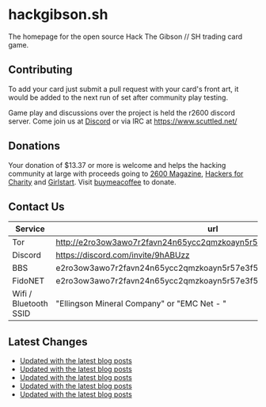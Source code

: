 # hackgibson.sh
The homepage for the open source Hack The Gibson // SH trading card game.


## Contributing

To add your card just submit a pull request with your card's front art, it would be added to the next run of set after community play testing.

Game play and discussions over the project is held the r2600 discord server. Come join us at [Discord](https://discord.com/invite/9hABUzz) or via IRC at https://www.scuttled.net/


## Donations

Your donation of $13.37 or more is welcome and helps the hacking community at large with proceeds going to [2600 Magazine](https://2600.com/), [Hackers for Charity](https://hackersforcharity.org) and [Girlstart](https://girlstart.org).  Visit [buymeacoffee](https://www.buymeacoffee.com/hackgibson.sh) to donate.


## Contact Us

Service | url
-|-
Tor | http://e2ro3ow3awo7r2favn24n65ycc2qmzkoayn5r57e3f56nvjwdcgg32ad.onion
Discord | https://discord.com/invite/9hABUzz
BBS | e2ro3ow3awo7r2favn24n65ycc2qmzkoayn5r57e3f56nvjwdcgg32ad.onion:23
FidoNET | e2ro3ow3awo7r2favn24n65ycc2qmzkoayn5r57e3f56nvjwdcgg32ad.onion:24554
Wifi / Bluetooth SSID | "Ellingson Mineral Company" or "EMC Net - <fidonet address>"

## Latest Changes
<!-- BLOG-POST-LIST:START -->
- [Updated with the latest blog posts](https://github.com/DFW2600/hackgibson.sh/commit/f4266b5c5f692b513746859aa3b8c7b51c84b76b)
- [Updated with the latest blog posts](https://github.com/DFW2600/hackgibson.sh/commit/ee21b1c6332f8779aa2d810a9d815c1aef245054)
- [Updated with the latest blog posts](https://github.com/DFW2600/hackgibson.sh/commit/739b3bdf1e76c9d1ccec6d59f8c506ab4045c50c)
- [Updated with the latest blog posts](https://github.com/DFW2600/hackgibson.sh/commit/e7be2257b04f7442078f31a2090cd4dcaaaafc3c)
- [Updated with the latest blog posts](https://github.com/DFW2600/hackgibson.sh/commit/6693a76d4cf18154ba24dc9f069f4c6629e8c150)
<!-- BLOG-POST-LIST:END -->
